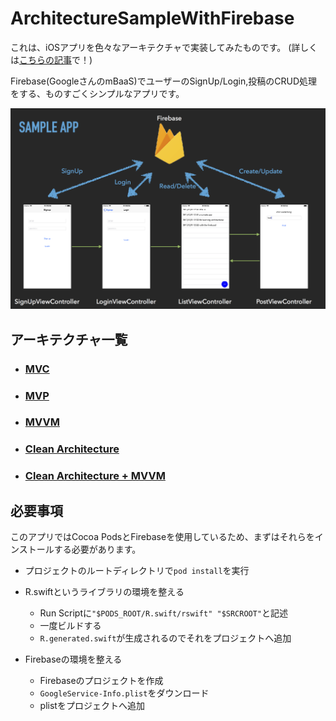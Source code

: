 # ArchitectureSampleWithFirebase

これは、iOSアプリを色々なアーキテクチャで実装してみたものです。
(詳しくは[こちらの記事](http://rock-name.com/ios/ios-architecture)で！)

Firebase(GoogleさんのmBaaS)でユーザーのSignUp/Login,投稿のCRUD処理をする、ものすごくシンプルなアプリです。

![](./Images/sample_app.png)


## アーキテクチャ一覧

- ### [MVC](https://github.com/rockname/ArchitectureSampleWithFirebase/tree/mvc)

- ### [MVP](https://github.com/rockname/ArchitectureSampleWithFirebase/tree/mvp)

- ### [MVVM](https://github.com/rockname/ArchitectureSampleWithFirebase/tree/mvvm)

- ### [Clean Architecture](https://github.com/rockname/ArchitectureSampleWithFirebase/tree/clean-architecture)

- ### [Clean Architecture + MVVM](https://github.com/rockname/ArchitectureSampleWithFirebase/tree/clean-architecture+mvvm)

## 必要事項

このアプリではCocoa PodsとFirebaseを使用しているため、まずはそれらをインストールする必要があります。

- プロジェクトのルートディレクトリで`pod install`を実行
- R.swiftというライブラリの環境を整える
  - Run Scriptに`"$PODS_ROOT/R.swift/rswift" "$SRCROOT"`と記述
  - 一度ビルドする
  - `R.generated.swift`が生成されるのでそれをプロジェクトへ追加
  
- Firebaseの環境を整える
  
  - Firebaseのプロジェクトを作成
  - `GoogleService-Info.plist`をダウンロード
  - plistをプロジェクトへ追加
  

